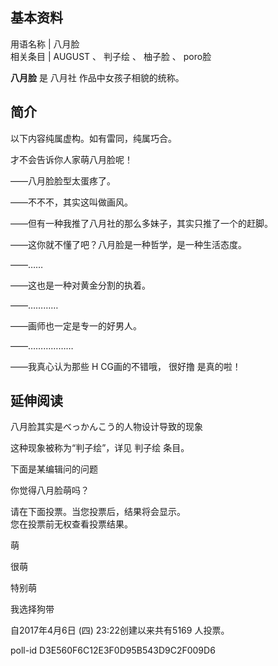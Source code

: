 **基本资料**  
---  
用语名称  |  八月脸   
相关条目  |  AUGUST  、  判子绘  、  柚子脸  、  poro脸   
  
**八月脸** 是  八月社  作品中女孩子相貌的统称。

##  简介

以下内容纯属虚构。如有雷同，纯属巧合。

才不会告诉你人家萌八月脸呢！

——八月脸脸型太蛋疼了。

——不不不，其实这叫做画风。

——但有一种我推了八月社的那么多妹子，其实只推了一个的赶脚。

——这你就不懂了吧？八月脸是一种哲学，是一种生活态度。

——……

——这也是一种对黄金分割的执着。

——…………

——画师也一定是专一的好男人。

——………………

——我真心认为那些  H  CG画的不错哦，  很好撸  是真的啦！

##  延伸阅读

八月脸其实是べっかんこう的人物设计导致的现象

这种现象被称为“判子绘”，详见  判子绘  条目。

下面是某编辑问的问题

你觉得八月脸萌吗？

请在下面投票。当您投票后，结果将会显示。  
您在投票前无权查看投票结果。

萌

很萌

特别萌

我选择狗带

自2017年4月6日 (四) 23:22创建以来共有5169 人投票。

poll-id D3E560F6C12E3F0D95B543D9C2F009D6

  